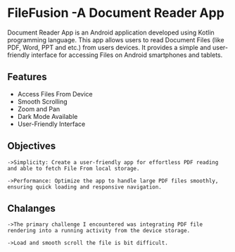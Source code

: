 
# FileFusion -A Document Reader App

Document Reader App is an Android application developed using Kotlin programming language. This app allows users to read Document Files (like PDF, Word, PPT and etc.)  from users devices. It provides a simple and user-friendly interface for accessing  Files on Android smartphones and tablets.
## Features

- Access Files From Device
- Smooth Scrolling
- Zoom and Pan
- Dark Mode Available
- User-Friendly Interface


## Objectives
    ->Simplicity: Create a user-friendly app for effortless PDF reading and able to fetch File From local storage.

    ->Performance: Optimize the app to handle large PDF files smoothly, ensuring quick loading and responsive navigation.
## Chalanges
    ->The primary challenge I encountered was integrating PDF file rendering into a running activity from the device storage.
    
    ->Load and smooth scroll the file is bit difficult.
